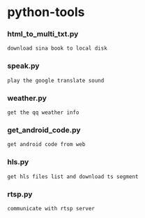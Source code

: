 ﻿# python-tools

### html_to_multi_txt.py 
    download sina book to local disk
### speak.py
    play the google translate sound
### weather.py
    get the qq weather info
### get_android_code.py
    get android code from web
### hls.py
    get hls files list and download ts segment 
### rtsp.py
    communicate with rtsp server
